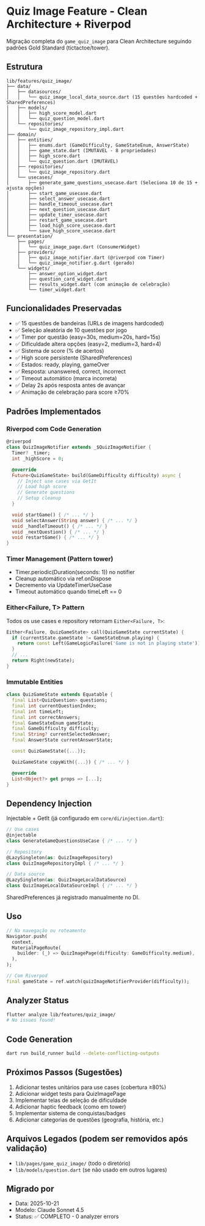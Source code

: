# Quiz Image Feature - Clean Architecture + Riverpod

Migração completa do `game_quiz_image` para Clean Architecture seguindo padrões Gold Standard (tictactoe/tower).

## Estrutura

```
lib/features/quiz_image/
├── data/
│   ├── datasources/
│   │   └── quiz_image_local_data_source.dart (15 questões hardcoded + SharedPreferences)
│   ├── models/
│   │   ├── high_score_model.dart
│   │   └── quiz_question_model.dart
│   └── repositories/
│       └── quiz_image_repository_impl.dart
├── domain/
│   ├── entities/
│   │   ├── enums.dart (GameDifficulty, GameStateEnum, AnswerState)
│   │   ├── game_state.dart (IMUTÁVEL - 8 propriedades)
│   │   ├── high_score.dart
│   │   └── quiz_question.dart (IMUTÁVEL)
│   ├── repositories/
│   │   └── quiz_image_repository.dart
│   └── usecases/
│       ├── generate_game_questions_usecase.dart (Seleciona 10 de 15 + ajusta opções)
│       ├── start_game_usecase.dart
│       ├── select_answer_usecase.dart
│       ├── handle_timeout_usecase.dart
│       ├── next_question_usecase.dart
│       ├── update_timer_usecase.dart
│       ├── restart_game_usecase.dart
│       ├── load_high_score_usecase.dart
│       └── save_high_score_usecase.dart
└── presentation/
    ├── pages/
    │   └── quiz_image_page.dart (ConsumerWidget)
    ├── providers/
    │   ├── quiz_image_notifier.dart (@riverpod com Timer)
    │   └── quiz_image_notifier.g.dart (gerado)
    └── widgets/
        ├── answer_option_widget.dart
        ├── question_card_widget.dart
        ├── results_widget.dart (com animação de celebração)
        └── timer_widget.dart

```

## Funcionalidades Preservadas

- ✅ 15 questões de bandeiras (URLs de imagens hardcoded)
- ✅ Seleção aleatória de 10 questões por jogo
- ✅ Timer por questão (easy=30s, medium=20s, hard=15s)
- ✅ Dificuldade altera opções (easy=2, medium=3, hard=4)
- ✅ Sistema de score (% de acertos)
- ✅ High score persistente (SharedPreferences)
- ✅ Estados: ready, playing, gameOver
- ✅ Resposta: unanswered, correct, incorrect
- ✅ Timeout automático (marca incorreta)
- ✅ Delay 2s após resposta antes de avançar
- ✅ Animação de celebração para score ≥70%

## Padrões Implementados

### Riverpod com Code Generation
```dart
@riverpod
class QuizImageNotifier extends _$QuizImageNotifier {
  Timer? _timer;
  int _highScore = 0;

  @override
  Future<QuizGameState> build(GameDifficulty difficulty) async {
    // Inject use cases via GetIt
    // Load high score
    // Generate questions
    // Setup cleanup
  }

  void startGame() { /* ... */ }
  void selectAnswer(String answer) { /* ... */ }
  void _handleTimeout() { /* ... */ }
  void _nextQuestion() { /* ... */ }
  void restartGame() { /* ... */ }
}
```

### Timer Management (Pattern tower)
- Timer.periodic(Duration(seconds: 1)) no notifier
- Cleanup automático via ref.onDispose
- Decremento via UpdateTimerUseCase
- Timeout automático quando timeLeft == 0

### Either<Failure, T> Pattern
Todos os use cases e repository retornam `Either<Failure, T>`:
```dart
Either<Failure, QuizGameState> call(QuizGameState currentState) {
  if (currentState.gameState != GameStateEnum.playing) {
    return const Left(GameLogicFailure('Game is not in playing state'));
  }
  // ...
  return Right(newState);
}
```

### Immutable Entities
```dart
class QuizGameState extends Equatable {
  final List<QuizQuestion> questions;
  final int currentQuestionIndex;
  final int timeLeft;
  final int correctAnswers;
  final GameStateEnum gameState;
  final GameDifficulty difficulty;
  final String? currentSelectedAnswer;
  final AnswerState currentAnswerState;

  const QuizGameState({...});

  QuizGameState copyWith({...}) { /* ... */ }

  @override
  List<Object?> get props => [...];
}
```

## Dependency Injection

Injectable + GetIt (já configurado em `core/di/injection.dart`):

```dart
// Use cases
@injectable
class GenerateGameQuestionsUseCase { /* ... */ }

// Repository
@LazySingleton(as: QuizImageRepository)
class QuizImageRepositoryImpl { /* ... */ }

// Data source
@LazySingleton(as: QuizImageLocalDataSource)
class QuizImageLocalDataSourceImpl { /* ... */ }
```

SharedPreferences já registrado manualmente no DI.

## Uso

```dart
// Na navegação ou roteamento
Navigator.push(
  context,
  MaterialPageRoute(
    builder: (_) => QuizImagePage(difficulty: GameDifficulty.medium),
  ),
);

// Com Riverpod
final gameState = ref.watch(quizImageNotifierProvider(difficulty));
```

## Analyzer Status

```bash
flutter analyze lib/features/quiz_image/
# No issues found!
```

## Code Generation

```bash
dart run build_runner build --delete-conflicting-outputs
```

## Próximos Passos (Sugestões)

1. Adicionar testes unitários para use cases (cobertura ≥80%)
2. Adicionar widget tests para QuizImagePage
3. Implementar telas de seleção de dificuldade
4. Adicionar haptic feedback (como em tower)
5. Implementar sistema de conquistas/badges
6. Adicionar categorias de questões (geografia, história, etc.)

## Arquivos Legados (podem ser removidos após validação)

- `lib/pages/game_quiz_image/` (todo o diretório)
- `lib/models/question.dart` (se não usado em outros lugares)

## Migrado por

- Data: 2025-10-21
- Modelo: Claude Sonnet 4.5
- Status: ✅ COMPLETO - 0 analyzer errors
